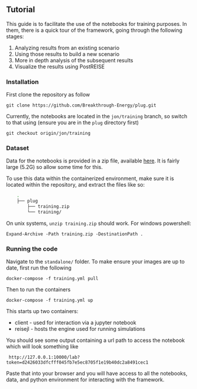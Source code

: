## Tutorial

This guide is to facilitate the use of the notebooks for training purposes.
In them, there is a quick tour of the framework, going through the following stages:

1. Analyzing results from an existing scenario
2. Using those results to build a new scenario
3. More in depth analysis of the subsequent results
4. Visualize the results using PostREISE

### Installation
First clone the repository as follow
```
git clone https://github.com/Breakthrough-Energy/plug.git
```

Currently, the notebooks are located in the `jon/training` branch, so switch to that
using (ensure you are in the `plug` directory first)
```
git checkout origin/jon/training
```

### Dataset

Data for the notebooks is provided in a zip file, available [here][training_data].
It is fairly large (5.2G) so allow some time for this.

To use this data within the containerized environment, make sure it is located within
the repository, and extract the files like so:

```bash
    .
    ├── plug
        ├── training.zip
        └── training/
```

On unix systems, `unzip training.zip` should work. For windows powershell:

```
Expand-Archive -Path training.zip -DestinationPath .
```

### Running the code

Navigate to the `standalone/` folder. To make ensure your images are up to date, first run the following

```
docker-compose -f training.yml pull
```
Then to run the containers

```
docker-compose -f training.yml up
```

This starts up two containers:
* client - used for interaction via a jupyter notebook
* reisejl - hosts the engine used for running simulations

You should see some output containing a url path to access the notebook
which will look something like 

```
 http://127.0.0.1:10000/lab?token=d2426033dfcfff045fb7e5ec8705f1e19b40dc2a8491cec1
```

Paste that into your browser and you will have access to all the notebooks, data,
and python environment for interacting with the framework.


[training_data]: https://bescienceswebsite.blob.core.windows.net/training/training.zip
